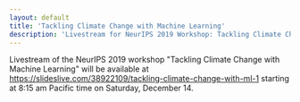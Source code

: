 ```yaml
---
layout: default
title: 'Tackling Climate Change with Machine Learning'
description: 'Livestream for NeurIPS 2019 Workshop: Tackling Climate Change with Machine Learning'
---
```


Livestream of the NeurIPS 2019 workshop "Tackling Climate Change with Machine Learning" will be available at <https://slideslive.com/38922109/tackling-climate-change-with-ml-1> starting at 8:15 am Pacific time on Saturday, December 14.
